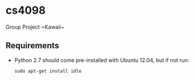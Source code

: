 # cs4098
Group Project ~Kawaii~

## Requirements
* Python 2.7 should come pre-installed with Ubuntu 12.04, but if not run:

  ```
  sudo apt-get install idle
  ```
